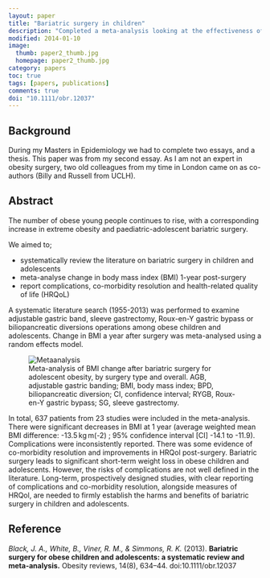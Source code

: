 ```yaml
---
layout: paper
title: "Bariatric surgery in children"
description: "Completed a meta-analysis looking at the effectiveness of bariatric surgery in children and adolescents."
modified: 2014-01-10
image:
  thumb: paper2_thumb.jpg
  homepage: paper2_thumb.jpg
category: papers
toc: true
tags: [papers, publications]
comments: true
doi: "10.1111/obr.12037"
---
```


## Background

During my Masters in Epidemiology we had to complete two essays, and a thesis. This paper
 was from my second essay. As I am not an expert in obesity surgery, two old colleagues
 from my time in London came on as co-authors (Billy and Russell from UCLH).

## Abstract

The number of obese young people continues to rise, with a corresponding increase in extreme
 obesity and paediatric-adolescent bariatric surgery.

We aimed to;

* systematically review the literature on bariatric surgery in children and adolescents
* meta-analyse change in body mass index (BMI) 1-year post-surgery
* report complications, co-morbidity resolution and health-related quality of life (HRQoL)

A systematic literature search (1955-2013) was performed to examine adjustable gastric band,
 sleeve gastrectomy, Roux-en-Y gastric bypass or biliopancreatic diversions operations
 among obese children and adolescents. Change in BMI a year after surgery was meta-analysed
 using a random effects model.

<figure>
	<img src="{{ site.url }}/images/paper2_thumb.jpg" alt="Metaanalysis">
	<figcaption>Meta-analysis of BMI change after bariatric surgery for adolescent obesity, by surgery type and overall. AGB, adjustable gastric banding; BMI, body mass index; BPD, biliopancreatic diversion; CI, confidence interval; RYGB, Roux-en-Y gastric bypass; SG, sleeve gastrectomy.</figcaption>
</figure>

In total, 637 patients from 23 studies were included in the meta-analysis.
 There were significant decreases in BMI at 1 year (average weighted mean BMI difference:
 -13.5 kg m(-2) ; 95% confidence interval [CI] -14.1 to -11.9). Complications were
 inconsistently reported. There was some evidence of co-morbidity resolution and improvements
 in HRQol post-surgery. Bariatric surgery leads to significant short-term weight
 loss in obese children and adolescents. However, the risks of complications are
 not well defined in the literature. Long-term, prospectively designed studies, with
 clear reporting of complications and co-morbidity resolution, alongside measures of HRQol,
 are needed to firmly establish the harms and benefits of bariatric
 surgery in children and adolescents.

## Reference

*Black, J. A., White, B., Viner, R. M., & Simmons, R. K.* (2013).
**Bariatric surgery for obese children and adolescents:
a systematic review and meta-analysis.**
Obesity reviews, 14(8), 634–44. doi:10.1111/obr.12037

